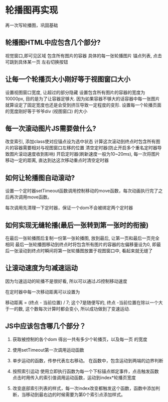 # 轮播图再实现
再一次写轮播图，巩固基础

## 轮播图HTML中应包含几个部分?
视觉窗口,即可见区域
包含所有图片的容器
具体的每一张轮播图片
锚点列表, 点击可跳到具体某一页
左右切换按钮
## 让每一个轮播页大小刚好等于视图窗口大小
设置视图窗口宽度,  让超过的部分隐藏
设置包含所有图片的容器的宽度为 10000px, 目的是为了让容器足够大.  因为如果容器不够大的话容器中每一张图片就算设定了固定宽度也还是会受到挤压导致一定程度的变形.
设置每一个轮播页面的宽度刚好等于爷爷div (视图窗口) 的大小
## 每一次滚动图片JS需要做什么?
改变索引, 添加class使对应锚点设为选中状态
计算这次滚动到终点时包含所有图片的容器需要相对与视图窗口左移的位置
清空定时器(防止开启多个重名定时器导致图片滚动速度收到影响)
开启定时器(刷新速度一般为10~20ms), 每一次将图片移动一定的距离,  直达到达这次移动重点时清空定时器
## 如何让轮播图自动滚动?
设置一个定时器setTimeout函数调用控制移动的move函数，每次动画执行完了之后再次调用move函数。

每次调用先清理一下定时器，保证一个dom不会被绑定两个定时器

## 如何实现无缝轮播(最后一张转到第一张时的衔接)
在最后一张轮播图后复制一份第一张轮播图, 放到最后, 让第一页和最后一页完全相同
最后一张轮播图移动到终点时将包含所有图片的容器的左偏移量设为0, 即最后一张滚动到终点时瞬间将第一张轮播图放置于视图窗口中, 看起来就无缝了
## 让滚动速度为匀减速运动
因为匀速运动的轮播不是很好看, 所以可以通过JS控制移动速度

在定时器中每一次移动距离可以设置为

移动距离 = (终点 - 当前位置) / 7;
这个7是随便写的, 终点 -当前位置在除以一个大于一的数, 这个数每次计算时都会变小, 所以成功做到了变速运动.


## JS中应该包含哪几个部分？
1.  获取被控制的各个dom
      得出一共有多少个轮播页，以及每一页 的宽度

2. 使用setTimeout第一次调用运动函数

3. 单步运动的函数，传参代表左右移动。
        在函数中，包含运动到两端的边界判断

4. 按照索引运动
     使用立即执行函数为每一个下标锚点绑定事件，点击触发函数
     点击时用传入的索引值调用运动函数，运动到index*轮播页宽度

5. 改变底部索引列表的样式，每一次index改变都触发这个函数，函数中添加判断，当移动到最右边的时候需要为第0个索引点添加样式。